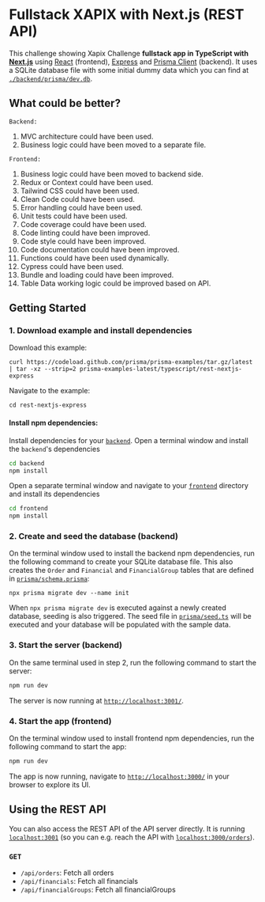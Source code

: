 # Fullstack XAPIX  with Next.js (REST API)

This challenge showing Xapix Challenge  **fullstack app in TypeScript with [Next.js](https://nextjs.org/)** using [React](https://reactjs.org/) (frontend), [Express](https://expressjs.com/) and [Prisma Client](https://www.prisma.io/docs/reference/tools-and-interfaces/prisma-client) (backend). It uses a SQLite database file with some initial dummy data which you can find at [`./backend/prisma/dev.db`](./backend/prisma/dev.db).

## What could be better?
`Backend:`
1. MVC architecture could have been used.
2. Business logic could have been moved to a separate file.

`Frontend:`
1. Business logic could have been moved to backend side.
2. Redux or Context could have been used.
3. Tailwind CSS could have been used.
4. Clean Code could have been used.
5. Error handling could have been used.
6. Unit tests could have been used.
7. Code coverage could have been used.
8. Code linting could have been improved.
9. Code style could have been improved.
10. Code documentation could have been improved.
11. Functions could have been used dynamically.
12. Cypress could have been used.
13. Bundle and loading could have been improved.
14. Table Data working logic could be improved based on API.

## Getting Started

### 1. Download example and install dependencies

Download this example:

```
curl https://codeload.github.com/prisma/prisma-examples/tar.gz/latest | tar -xz --strip=2 prisma-examples-latest/typescript/rest-nextjs-express
```

Navigate to the example:

```
cd rest-nextjs-express
```

#### Install npm dependencies: 

Install dependencies for your [`backend`](./backend). Open a terminal window and install the `backend`'s dependencies

```bash
cd backend
npm install
```

Open a separate terminal window and navigate to your [`frontend`](./frontend) directory and install its dependencies

```bash
cd frontend
npm install
```

### 2. Create and seed the database (backend)

On the terminal window used to install the backend npm dependencies, run the following command to create your SQLite database file. This also creates the `Order` and `Financial` and `FinancialGroup` tables that are defined in [`prisma/schema.prisma`](./backend/prisma/schema.prisma):

```
npx prisma migrate dev --name init
```

When `npx prisma migrate dev` is executed against a newly created database, seeding is also triggered. The seed file in [`prisma/seed.ts`](./backend/prisma/seed.ts) will be executed and your database will be populated with the sample data.

### 3. Start the server (backend)

On the same terminal used in step 2, run the following command to start the server:

```bash
npm run dev
```

The server is now running at [`http://localhost:3001/`](http://localhost:3001/).

### 4. Start the app (frontend)

On the terminal window used to install frontend npm dependencies, run the following command to start the app:

```bash
npm run dev
```

The app is now running, navigate to [`http://localhost:3000/`](http://localhost:3000/) in your browser to explore its UI.

## Using the REST API

You can also access the REST API of the API server directly. It is running [`localhost:3001`](http://localhost:3001) (so you can e.g. reach the API with [`localhost:3000/orders`](http://localhost:3001/feed)).

### `GET`

- `/api/orders`: Fetch all orders
- `/api/financials`: Fetch all financials
- `/api/financialGroups`: Fetch all financialGroups
